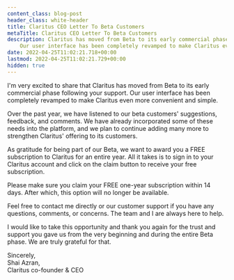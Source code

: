 ```yaml
---
content_class: blog-post
header_class: white-header
title: Claritus CEO Letter To Beta Customers
metaTitle: Claritus CEO Letter To Beta Customers 
description: Claritus has moved from Beta to its early commercial phase. 
    Our user interface has been completely revamped to make Claritus even more convenient and simple.
date: 2022-04-25T11:02:21.718+00:00
lastmod: 2022-04-25T11:02:21.729+00:00
hidden: true
---
```


I'm very excited to share that Claritus has moved from Beta to its early commercial phase following your support. Our user interface has been completely revamped to make Claritus even more convenient and simple.

Over the past year, we have listened to our beta customers' suggestions, feedback, and comments. We have already incorporated some of these needs into the platform, and we plan to continue adding many more to strengthen Claritus' offering to its customers.

As gratitude for being part of our Beta, we want to award you a FREE subscription to Claritus for an entire year. All it takes is to sign in to your Claritus account and click on the claim button to receive your free subscription.

Please make sure you claim your FREE one-year subscription within 14 days. After which, this option will no longer be available.

Feel free to contact me directly or our customer support if you have any questions, comments, or concerns. The team and I are always here to help.

I would like to take this opportunity and thank you again for the trust and support you gave us from the very beginning and during the entire Beta phase. We are truly grateful for that.

Sincerely,  
Shai Azran,  
Claritus co-founder & CEO